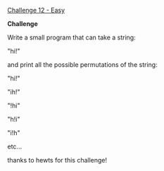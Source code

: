 [Challenge 12 - Easy](https://www.reddit.com/r/dailyprogrammer/comments/pxs2x/2202012_challenge_12_easy/)

**Challenge**

Write a small program that can take a string:

"hi!"

and print all the possible permutations of the string:

"hi!"

"ih!"

"!hi"

"h!i"

"i!h"

etc...

thanks to hewts for this challenge!
